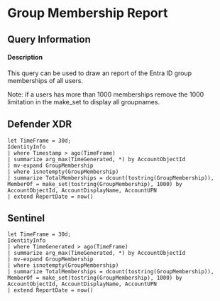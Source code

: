 # Group Membership Report

## Query Information

#### Description
This query can be used to draw an report of the Entra ID group memberships of all users.

Note: if a users has more than 1000 memberships remove the 1000 limitation in the make_set to display all groupnames.

## Defender XDR
```KQL
let TimeFrame = 30d;
IdentityInfo
| where Timestamp > ago(TimeFrame)
| summarize arg_max(TimeGenerated, *) by AccountObjectId
| mv-expand GroupMembership
| where isnotempty(GroupMembership)
| summarize TotalMemberships = dcount(tostring(GroupMembership)), MemberOf = make_set(tostring(GroupMembership), 1000) by AccountObjectId, AccountDisplayName, AccountUPN
| extend ReportDate = now()
```
## Sentinel
```KQL
let TimeFrame = 30d;
IdentityInfo
| where TimeGenerated > ago(TimeFrame)
| summarize arg_max(TimeGenerated, *) by AccountObjectId
| mv-expand GroupMembership
| where isnotempty(GroupMembership)
| summarize TotalMemberships = dcount(tostring(GroupMembership)), MemberOf = make_set(tostring(GroupMembership), 1000) by AccountObjectId, AccountDisplayName, AccountUPN
| extend ReportDate = now()
```
